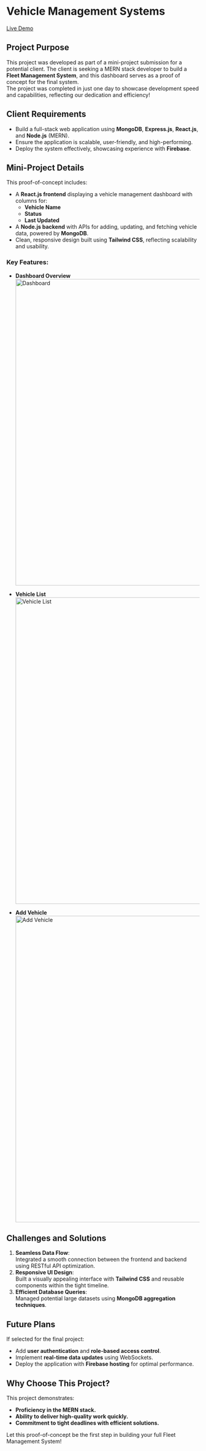 # Vehicle Management Systems

<a href="https://vehicle-management-system-beta.vercel.app/" target="blank">Live Demo</a>

## Project Purpose
This project was developed as part of a mini-project submission for a potential client. The client is seeking a MERN stack developer to build a **Fleet Management System**, and this dashboard serves as a proof of concept for the final system.  
The project was completed in just one day to showcase development speed and capabilities, reflecting our dedication and efficiency!

## Client Requirements
- Build a full-stack web application using **MongoDB**, **Express.js**, **React.js**, and **Node.js** (MERN).
- Ensure the application is scalable, user-friendly, and high-performing.
- Deploy the system effectively, showcasing experience with **Firebase**.

## Mini-Project Details
This proof-of-concept includes:
- A **React.js frontend** displaying a vehicle management dashboard with columns for:
  - **Vehicle Name**
  - **Status**
  - **Last Updated**
- A **Node.js backend** with APIs for adding, updating, and fetching vehicle data, powered by **MongoDB**.
- Clean, responsive design built using **Tailwind CSS**, reflecting scalability and usability.

### Key Features:
- **Dashboard Overview**  
  <a href="https://vehicle-management-system-beta.vercel.app/" target="_blank">
    <img src="https://github.com/user-attachments/assets/79c10ad4-5ada-49fa-89ca-c4465afd9a95" alt="Dashboard" style="width:800px;height:auto;">
  </a>

- **Vehicle List**  
  <a href="https://vehicle-management-system-beta.vercel.app/vechiles" target="_blank">
    <img src="https://github.com/user-attachments/assets/4340a901-a886-4ce1-b4fa-a1ab5f558dbe" alt="Vehicle List" style="width:800px;height:auto;">
  </a>

- **Add Vehicle**  
  <a href="https://vehicle-management-system-beta.vercel.app/add-vechile" target="_blank">
    <img src="https://github.com/user-attachments/assets/810a665c-05a4-4b05-ba52-32f81026c440" alt="Add Vehicle" style="width:800px;height:auto;">
  </a>

## Challenges and Solutions
1. **Seamless Data Flow**:  
   Integrated a smooth connection between the frontend and backend using RESTful API optimization.
2. **Responsive UI Design**:  
   Built a visually appealing interface with **Tailwind CSS** and reusable components within the tight timeline.
3. **Efficient Database Queries**:  
   Managed potential large datasets using **MongoDB aggregation techniques**.

## Future Plans
If selected for the final project:
- Add **user authentication** and **role-based access control**.
- Implement **real-time data updates** using WebSockets.
- Deploy the application with **Firebase hosting** for optimal performance.

## Why Choose This Project?
This project demonstrates:
- **Proficiency in the MERN stack.**
- **Ability to deliver high-quality work quickly.**
- **Commitment to tight deadlines with efficient solutions.**  

Let this proof-of-concept be the first step in building your full Fleet Management System!
